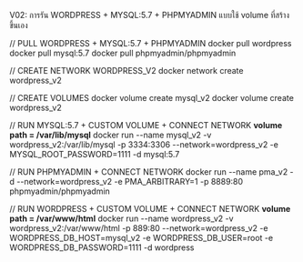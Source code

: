 V02: การรัน WORDPRESS + MYSQL:5.7 + PHPMYADMIN แบบใช้ volume ที่สร้างขึ้นเอง

// PULL WORDPRESS + MYSQL:5.7 + PHPMYADMIN
    docker pull wordpress
    docker pull mysql:5.7
    docker pull phpmyadmin/phpmyadmin

// CREATE NETWORK WORDPRESS_V2
    docker network create wordpress_v2

// CREATE VOLUMES
    docker volume create mysql_v2
    docker volume create wordpress_v2

// RUN MYSQL:5.7 + CUSTOM VOLUME + CONNECT NETWORK 
    **volume path = /var/lib/mysql**
    docker run --name mysql_v2 -v wordpress_v2:/var/lib/mysql -p 3334:3306 --network=wordpress_v2 -e MYSQL_ROOT_PASSWORD=1111 -d mysql:5.7

// RUN PHPMYADMIN + CONNECT NETWORK 
    docker run --name pma_v2 -d --network=wordpress_v2 -e PMA_ARBITRARY=1 -p 8889:80 phpmyadmin/phpmyadmin

// RUN WORDPRESS  + CUSTOM VOLUME  + CONNECT NETWORK
    **volume path = /var/www/html**
    docker run --name wordpress_v2 -v wordpress_v2:/var/www/html -p 889:80 --network=wordpress_v2 -e WORDPRESS_DB_HOST=mysql_v2 -e WORDPRESS_DB_USER=root -e WORDPRESS_DB_PASSWORD=1111 -d wordpress
